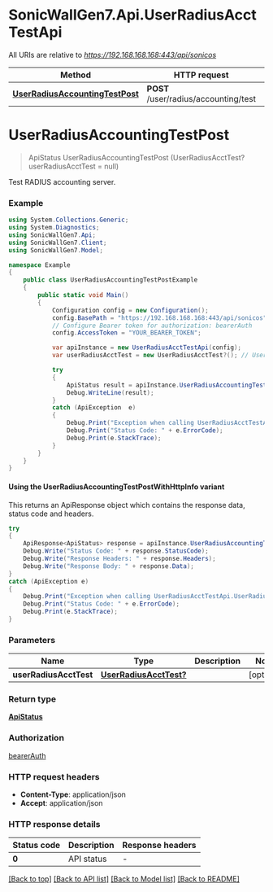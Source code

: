 # SonicWallGen7.Api.UserRadiusAcctTestApi

All URIs are relative to *https://192.168.168.168:443/api/sonicos*

| Method | HTTP request | Description |
|--------|--------------|-------------|
| [**UserRadiusAccountingTestPost**](UserRadiusAcctTestApi.md#userradiusaccountingtestpost) | **POST** /user/radius/accounting/test |  |

<a id="userradiusaccountingtestpost"></a>
# **UserRadiusAccountingTestPost**
> ApiStatus UserRadiusAccountingTestPost (UserRadiusAcctTest? userRadiusAcctTest = null)



Test RADIUS accounting server.

### Example
```csharp
using System.Collections.Generic;
using System.Diagnostics;
using SonicWallGen7.Api;
using SonicWallGen7.Client;
using SonicWallGen7.Model;

namespace Example
{
    public class UserRadiusAccountingTestPostExample
    {
        public static void Main()
        {
            Configuration config = new Configuration();
            config.BasePath = "https://192.168.168.168:443/api/sonicos";
            // Configure Bearer token for authorization: bearerAuth
            config.AccessToken = "YOUR_BEARER_TOKEN";

            var apiInstance = new UserRadiusAcctTestApi(config);
            var userRadiusAcctTest = new UserRadiusAcctTest?(); // UserRadiusAcctTest? |  (optional) 

            try
            {
                ApiStatus result = apiInstance.UserRadiusAccountingTestPost(userRadiusAcctTest);
                Debug.WriteLine(result);
            }
            catch (ApiException  e)
            {
                Debug.Print("Exception when calling UserRadiusAcctTestApi.UserRadiusAccountingTestPost: " + e.Message);
                Debug.Print("Status Code: " + e.ErrorCode);
                Debug.Print(e.StackTrace);
            }
        }
    }
}
```

#### Using the UserRadiusAccountingTestPostWithHttpInfo variant
This returns an ApiResponse object which contains the response data, status code and headers.

```csharp
try
{
    ApiResponse<ApiStatus> response = apiInstance.UserRadiusAccountingTestPostWithHttpInfo(userRadiusAcctTest);
    Debug.Write("Status Code: " + response.StatusCode);
    Debug.Write("Response Headers: " + response.Headers);
    Debug.Write("Response Body: " + response.Data);
}
catch (ApiException e)
{
    Debug.Print("Exception when calling UserRadiusAcctTestApi.UserRadiusAccountingTestPostWithHttpInfo: " + e.Message);
    Debug.Print("Status Code: " + e.ErrorCode);
    Debug.Print(e.StackTrace);
}
```

### Parameters

| Name | Type | Description | Notes |
|------|------|-------------|-------|
| **userRadiusAcctTest** | [**UserRadiusAcctTest?**](UserRadiusAcctTest?.md) |  | [optional]  |

### Return type

[**ApiStatus**](ApiStatus.md)

### Authorization

[bearerAuth](../README.md#bearerAuth)

### HTTP request headers

 - **Content-Type**: application/json
 - **Accept**: application/json


### HTTP response details
| Status code | Description | Response headers |
|-------------|-------------|------------------|
| **0** | API status |  -  |

[[Back to top]](#) [[Back to API list]](../README.md#documentation-for-api-endpoints) [[Back to Model list]](../README.md#documentation-for-models) [[Back to README]](../README.md)

